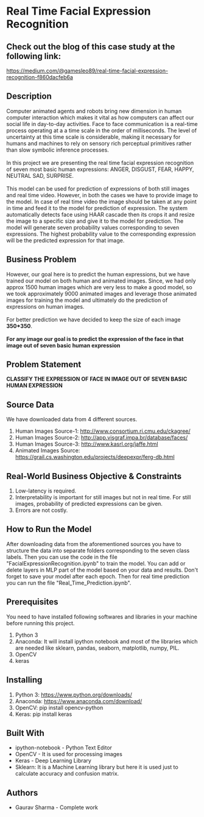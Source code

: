 # Real Time Facial Expression Recognition
## Check out the blog of this case study at the following link:
https://medium.com/@gamesleo89/real-time-facial-expression-recognition-f860dacfeb6a
## Description
Computer animated agents and robots bring new dimension in human computer interaction which makes it vital as how computers can affect our social life in day-to-day activities. Face to face communication is a real-time process operating at a a time scale in the order of milliseconds. The level of uncertainty at this time scale is considerable, making it necessary for humans and machines to rely on sensory rich perceptual primitives rather than slow symbolic inference processes.<br><br>
In this project we are presenting the real time facial expression recognition of seven most basic human expressions: ANGER, DISGUST, FEAR, HAPPY, NEUTRAL SAD, SURPRISE.<br><br>
This model can be used for prediction of expressions of both still images and real time video. However, in both the cases we have to provide image to the model. In case of real time video the image should be taken at any point in time and feed it to the model for prediction of expression. The system automatically detects face using HAAR cascade then its crops it and resize the image to a specific size and give it to the model for prediction. The model will generate seven probability values corresponding to seven expressions. The highest probability value to the corresponding expression will be the predicted expression for that image.
## Business Problem
However, our goal here is to predict the human expressions, but we have trained our model on both human and animated images. Since, we had only approx 1500 human images which are very less to make a good model, so we took approximately 9000 animated images and leverage those animated images for training the model and ultimately do the prediction of expressions on human images.<br><br> 
For better prediction we have decided to keep the size of each image <b>350*350</b>.<br><br>
<b>For any image our goal is to predict the expression of the face in that image out of seven basic human expression</b>
## Problem Statement
<b>CLASSIFY THE EXPRESSION OF FACE IN IMAGE OUT OF SEVEN BASIC HUMAN EXPRESSION</b>
## Source Data
We have downloaded data from 4 different sources.<br>
1. Human Images Source-1: http://www.consortium.ri.cmu.edu/ckagree/
2. Human Images Source-2: http://app.visgraf.impa.br/database/faces/
3. Human Images Source-3: http://www.kasrl.org/jaffe.html
4. Animated Images Source: https://grail.cs.washington.edu/projects/deepexpr/ferg-db.html
## Real-World Business Objective & Constraints
1. Low-latency is required.
2. Interpretability is important for still images but not in real time. For still images, probability of predicted expressions can be given.
3. Errors are not costly.
## How to Run the Model
After downloading data from the aforementioned sources you have to structure the data into separate folders corresponding to the seven class labels. Then you can use the code in the file "FacialExpressionRecognition.ipynb" to train the model. You can add or delete layers in MLP part of the model based on your data and results. Don't forget to save your model after each epoch. 
Then for real time prediction you can run the file "Real_Time_Prediction.ipynb".
## Prerequisites
You need to have installed following softwares and libraries in your machine before running this project.
1. Python 3
2. Anaconda: It will install ipython notebook and most of the libraries which are needed like sklearn, pandas, seaborn, matplotlib, numpy, PIL.
3. OpenCV
4. keras
## Installing
1. Python 3: https://www.python.org/downloads/
2. Anaconda: https://www.anaconda.com/download/
3. OpenCV: pip install opencv-python
4. Keras: pip install keras
## Built With
* ipython-notebook - Python Text Editor
* OpenCV - It is used for processing images
* Keras - Deep Learning Library
* Sklearn: It is a Machine Learning library but here it is used just to calculate accuracy and confusion matrix.
## Authors
* Gaurav Sharma - Complete work  
